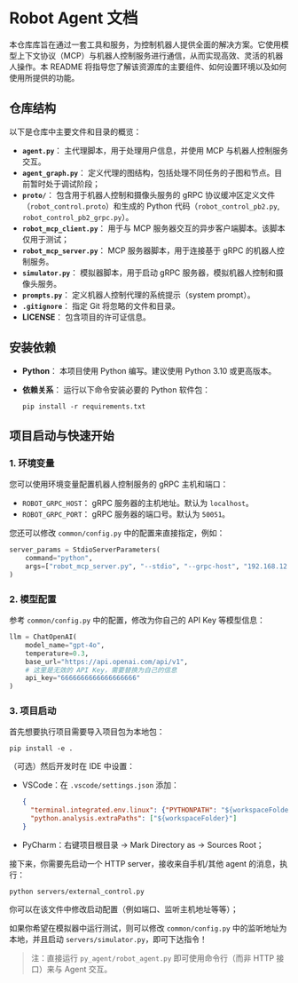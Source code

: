 # Robot Agent 文档

本仓库库旨在通过一套工具和服务，为控制机器人提供全面的解决方案。它使用模型上下文协议（MCP）与机器人控制服务进行通信，从而实现高效、灵活的机器人操作。本 README 将指导您了解该资源库的主要组件、如何设置环境以及如何使用所提供的功能。

## 仓库结构

以下是仓库中主要文件和目录的概览：

- **`agent.py`**： 主代理脚本，用于处理用户信息，并使用 MCP 与机器人控制服务交互。
- **`agent_graph.py`**： 定义代理的图结构，包括处理不同任务的子图和节点。目前暂时处于调试阶段；
- **`proto/`**： 包含用于机器人控制和摄像头服务的 gRPC 协议缓冲区定义文件（`robot_control.proto`）和生成的 Python 代码（`robot_control_pb2.py`, `robot_control_pb2_grpc.py`）。
- **`robot_mcp_client.py`**： 用于与 MCP 服务器交互的异步客户端脚本。该脚本仅用于测试；
- **`robot_mcp_server.py`**： MCP 服务器脚本，用于连接基于 gRPC 的机器人控制服务。
- **`simulator.py`**： 模拟器脚本，用于启动 gRPC 服务器，模拟机器人控制和摄像头服务。
- **`prompts.py`**： 定义机器人控制代理的系统提示（system prompt）。
- **`.gitignore`**： 指定 Git 将忽略的文件和目录。
- **LICENSE**： 包含项目的许可证信息。

## 安装依赖

- **Python**： 本项目使用 Python 编写。建议使用 Python 3.10 或更高版本。

- **依赖关系**： 运行以下命令安装必要的 Python 软件包：

  ```shell
  pip install -r requirements.txt
  ```

## 项目启动与快速开始

### 1. 环境变量

您可以使用环境变量配置机器人控制服务的 gRPC 主机和端口：

- `ROBOT_GRPC_HOST`： gRPC 服务器的主机地址。默认为 `localhost`。
- `ROBOT_GRPC_PORT`： gRPC 服务器的端口号。默认为 `50051`。

您还可以修改 `common/config.py` 中的配置来直接指定，例如：

```python
server_params = StdioServerParameters(
    command="python",
    args=["robot_mcp_server.py", "--stdio", "--grpc-host", "192.168.12.210"],
)
```

### 2. 模型配置

参考 `common/config.py` 中的配置，修改为你自己的 API Key 等模型信息：

```python
llm = ChatOpenAI(
    model_name="gpt-4o",
    temperature=0.3,
    base_url="https://api.openai.com/api/v1",
    # 这里是无效的 API Key，需要替换为自己的信息
    api_key="6666666666666666666"
)
```

### 3. 项目启动

首先想要执行项目需要导入项目包为本地包：

```shell
pip install -e .
```

（可选）然后开发时在 IDE 中设置：

- VSCode：在 `.vscode/settings.json` 添加：
  ```json
  {
    "terminal.integrated.env.linux": {"PYTHONPATH": "${workspaceFolder}"},
    "python.analysis.extraPaths": ["${workspaceFolder}"]
  }
  ```
  
- PyCharm：右键项目根目录 -> Mark Directory as -> Sources Root；



接下来，你需要先启动一个 HTTP server，接收来自手机/其他 agent 的消息，执行：

```shell
python servers/external_control.py
```

你可以在该文件中修改启动配置（例如端口、监听主机地址等等）；

如果你希望在模拟器中运行测试，则可以修改 `common/config.py` 中的监听地址为本地，并且启动 `servers/simulator.py`，即可下达指令！

> 注：直接运行 `py_agent/robot_agent.py` 即可使用命令行（而非 HTTP 接口）来与 Agent 交互。
